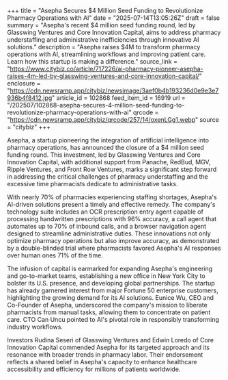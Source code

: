+++
title = "Asepha Secures $4 Million Seed Funding to Revolutionize Pharmacy Operations with AI"
date = "2025-07-14T13:05:26Z"
draft = false
summary = "Asepha's recent $4 million seed funding round, led by Glasswing Ventures and Core Innovation Capital, aims to address pharmacy understaffing and administrative inefficiencies through innovative AI solutions."
description = "Asepha raises $4M to transform pharmacy operations with AI, streamlining workflows and improving patient care. Learn how this startup is making a difference."
source_link = "https://www.citybiz.co/article/717226/ai-pharmacy-pioneer-asepha-raises-4m-led-by-glasswing-ventures-and-core-innovation-capital/"
enclosure = "https://cdn.newsramp.app/citybiz/newsimage/3aef0b4b193236d0e9e3e7936b4f8412.jpg"
article_id = 102868
feed_item_id = 16919
url = "/202507/102868-asepha-secures-4-million-seed-funding-to-revolutionize-pharmacy-operations-with-ai"
qrcode = "https://cdn.newsramp.app/citybiz/qrcode/257/14/oxenLGg1.webp"
source = "citybiz"
+++

<p>Asepha, a startup pioneering the integration of artificial intelligence into pharmacy operations, has announced the closure of a $4 million seed funding round. This investment, led by Glasswing Ventures and Core Innovation Capital, with additional support from Panache, RedBud, MGV, Ripple Ventures, and Front Row Ventures, marks a significant step forward in addressing the critical challenges of pharmacy understaffing and the excessive time pharmacists dedicate to administrative tasks.</p><p>With nearly 70% of pharmacies experiencing staffing shortages, Asepha's AI-driven solutions present a timely and effective remedy. The company's technology suite includes an OCR prescription entry agent capable of processing handwritten prescriptions with 96% accuracy, a call agent that automates up to 70% of inbound calls, and a browser navigation agent designed to streamline administrative duties. These innovations not only optimize pharmacy operations but also improve accuracy, as demonstrated by a double-blinded trial where pharmacists favored Asepha's AI responses over human ones 71% of the time.</p><p>The infusion of capital is earmarked for expanding Asepha's engineering and go-to-market teams, establishing a new office in New York City to bolster its U.S. presence, and developing global partnerships. The startup has already garnered interest from major Fortune 50 enterprise customers, highlighting the growing demand for its AI solutions. Eunice Wu, CEO and Co-Founder of Asepha, underscored the company's mission to liberate pharmacists from manual tasks, allowing them to concentrate on patient care. CTO Can Uncu pointed to AI's pivotal role in responsibly transforming industry workflows.</p><p>Investors Rudina Seseri of Glasswing Ventures and Edwin Loredo of Core Innovation Capital commended Asepha for its targeted approach and its resonance with broader trends in pharmacy labor. Their endorsement reflects a shared belief in Asepha's capacity to enhance healthcare accessibility and efficiency for millions of patients worldwide.</p>